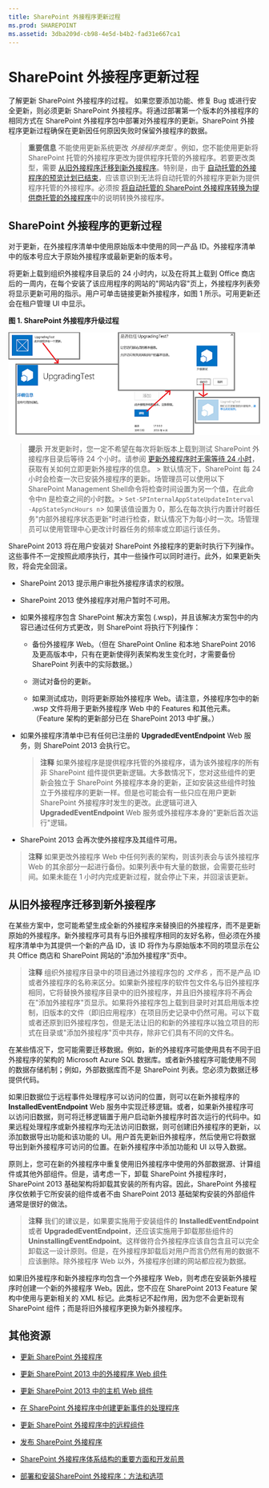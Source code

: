 ```yaml
---
title: SharePoint 外接程序更新过程
ms.prod: SHAREPOINT
ms.assetid: 3dba209d-cb98-4e5d-b4b2-fad31e667ca1
---
```



# SharePoint 外接程序更新过程
了解更新 SharePoint 外接程序的过程。
如果您要添加功能、修复 Bug 或进行安全更新，则必须更新 SharePoint 外接程序。将通过部署第一个版本的外接程序的相同方式在 SharePoint 外接程序包中部署对外接程序的更新。SharePoint 外接程序更新过程确保在更新因任何原因失败时保留外接程序的数据。





> **重要信息**
> 不能使用更新系统更改 *外接程序类型*  。例如，您不能使用更新将 SharePoint 托管的外接程序更改为提供程序托管的外接程序。若要更改类型，需要 [从旧外接程序迁移到新外接程序](#Major)。特别是，由于 [自动托管的外接程序的预览计划已结束](http://blogs.office.com/2014/05/16/update-on-autohosted-apps-preview-program/)，应该意识到无法将自动托管的外接程序更新为提供程序托管的外接程序。必须按 [将自动托管的 SharePoint 外接程序转换为提供商托管的外接程序](convert-an-autohosted-sharepoint-add-in-to-a-provider-hosted-add-in.md)中的说明转换外接程序。 





## SharePoint 外接程序的更新过程
<a name="Minor"> </a>

对于更新，在外接程序清单中使用原始版本中使用的同一产品 ID。外接程序清单中的版本号应大于原始外接程序或最新更新的版本号。



将更新上载到组织外接程序目录后的 24 小时内，以及在将其上载到 Office 商店后的一周内，在每个安装了该应用程序的网站的"网站内容"页上，外接程序列表旁将显示更新可用的指示。用户可单击链接更新外接程序，如图 1 所示。可用更新还会在租户管理 UI 中显示。




**图 1. SharePoint 外接程序升级过程**








![用于更新应用程序的 UI 步骤](images/UpdatingApp_AppTileUpdateNotice.png)





> **提示**
>  开发更新时，您一定不希望在每次将新版本上载到测试 SharePoint 外接程序目录后等待 24 个小时。请参阅 [更新外接程序时无需等待 24 小时](update-sharepoint-add-ins.md#ImmediateUpdateNotice)，获取有关如何立即更新外接程序的信息。 >  默认情况下，SharePoint 每 24 小时会检查一次已安装外接程序的更新。场管理员可以使用以下 SharePoint Management Shell命令将检查时间设置为另一个值，在此命令中n 是检查之间的小时数。>  `Set-SPInternalAppStateUpdateInterval -AppStateSyncHours n`>  如果该值设置为 0，那么在每次执行内置计时器任务"内部外接程序状态更新"时进行检查，默认情况下为每小时一次。场管理员可以使用管理中心更改计时器任务的频率或立即运行该任务。




SharePoint 2013 将在用户安装对 SharePoint 外接程序的更新时执行下列操作。这些事件不一定按照此顺序执行，其中一些操作可以同时进行。此外，如果更新失败，将会完全回滚。




- SharePoint 2013 提示用户审批外接程序请求的权限。


- SharePoint 2013 使外接程序对用户暂时不可用。


- 如果外接程序包含 SharePoint 解决方案包 (.wsp)，并且该解决方案包中的内容已通过任何方式更改，则 SharePoint 将执行下列操作：

  - 备份外接程序 Web。（但在 SharePoint Online 和本地 SharePoint 2016 及更高版本中，只有在更新使得列表架构发生变化时，才需要备份 SharePoint 列表中的实际数据。）


  - 测试对备份的更新。


  - 如果测试成功，则将更新原始外接程序 Web。请注意，外接程序包中的新 .wsp 文件将用于更新外接程序 Web 中的 Features 和其他元素。（Feature 架构的更新部分已在 SharePoint 2013 中扩展。）


- 如果外接程序清单中已有任何已注册的 **UpgradedEventEndpoint** Web 服务，则 SharePoint 2013 会执行它。

    > **注释**
    > 如果外接程序是提供程序托管的外接程序，请为该外接程序的所有非 SharePoint 组件提供更新逻辑。大多数情况下，您对这些组件的更新会独立于 SharePoint 外接程序本身的更新，正如安装这些组件时独立于外接程序的更新一样。但是也可能会有一些只应在用户更新 SharePoint 外接程序时发生的更改。此逻辑可进入 **UpgradedEventEndpoint** Web 服务或外接程序本身的"更新后首次运行"逻辑。
- SharePoint 2013 会再次使外接程序及其组件可用。




> **注释**
> 如果更改外接程序 Web 中任何列表的架构，则该列表会与该外接程序 Web 的其余部分一起进行备份。如果列表中有大量的数据，会需要花些时间。如果未能在 1 小时内完成更新过程，就会停止下来，并回滚该更新。 





## 从旧外接程序迁移到新外接程序
<a name="Major"> </a>

在某些方案中，您可能希望生成全新的外接程序来替换旧的外接程序，而不是更新原始的外接程序。新外接程序可具有与旧外接程序相同的友好名称，但必须在外接程序清单中为其提供一个新的产品 ID，该 ID 将作为与原始版本不同的项显示在公共 Office 商店和 SharePoint 网站的"添加外接程序"页中。




> **注释**
> 组织外接程序目录中的项目通过外接程序包的 *文件名*  ，而不是产品 ID 或者外接程序的名称来区分。如果新外接程序的软件包文件名与旧外接程序相同，它将替换外接程序目录中的旧外接程序，并且旧外接程序将不再会在"添加外接程序"页显示。如果将外接程序包上载到目录时对其启用版本控制，旧版本的文件（即旧应用程序）在项目历史记录中仍然可用。可以下载或者还原到旧外接程序包，但是无法让旧的和新的外接程序以独立项目的形式在目录或"添加外接程序"页中共存，除非它们具有不同的文件名。




在某些情况下，您可能需要迁移数据。例如，新的外接程序可能使用具有不同于旧外接程序的架构的 Microsoft Azure SQL 数据库。或者新外接程序可能使用不同的数据存储机制；例如，外部数据库而不是 SharePoint 列表。您必须为数据迁移提供代码。



如果旧数据位于远程事件处理程序可以访问的位置，则可以在新外接程序的 **InstalledEventEndpoint** Web 服务中实现迁移逻辑。或者，如果新外接程序可以访问旧数据，则可将迁移逻辑置于用户启动新外接程序时首次运行的代码中。如果远程处理程序或新外接程序均无法访问旧数据，则可创建旧外接程序的更新，以添加数据导出功能和该功能的 UI。用户首先更新旧外接程序，然后使用它将数据导出到新外接程序可访问的位置。在新外接程序中添加功能和 UI 以导入数据。



原则上，您可在新的外接程序中重复使用旧外接程序中使用的外部数据源、计算组件或其他外部组件。但是，请考虑一下，卸载 SharePoint 外接程序时，SharePoint 2013 基础架构将卸载其安装的所有内容。因此，SharePoint 外接程序仅依赖于它所安装的组件或者不由 SharePoint 2013 基础架构安装的外部组件通常是很好的做法。




> **注释**
> 我们的建议是，如果要实施用于安装组件的 **InstalledEventEndpoint** 或者 **UpgradedEventEndpoint**，还应该实施用于卸载那些组件的 **UninstallingEventEndpoint**。这样做符合外接程序应该自包含且可以完全卸载这一设计原则。但是，在外接程序卸载后对用户而言仍然有用的数据不应该删除。除外接程序 Web 以外，外接程序创建的网站都应视为数据。 




如果旧外接程序和新外接程序均包含一个外接程序 Web，则考虑在安装新外接程序时创建一个新的外接程序 Web。因此，您不应在 SharePoint 2013 Feature 架构中使用与更新相关的 XML 标记。此类标记不起作用，因为您不会更新现有 SharePoint 组件；而是将旧外接程序更换为新外接程序。




## 其他资源
<a name="SP15appupgrade_addlresources"> </a>


-  [更新 SharePoint 外接程序](update-sharepoint-add-ins.md)


-  [更新 SharePoint 2013 中的外接程序 Web 组件](update-add-in-web-components-in-sharepoint-2013.md)


-  [更新 SharePoint 2013 中的主机 Web 组件](update-host-web-components-in-sharepoint-2013.md)


-  [在 SharePoint 外接程序中创建更新事件的处理程序](create-a-handler-for-the-update-event-in-sharepoint-add-ins.md)


-  [更新 SharePoint 外接程序中的远程组件](update-remote-components-in-sharepoint-add-ins.md)


-  [发布 SharePoint 外接程序](publish-sharepoint-add-ins.md)


-  [SharePoint 外接程序体系结构的重要方面和开发前景](important-aspects-of-the-sharepoint-add-in-architecture-and-development-landscap.md)


-  [部署和安装SharePoint 外接程序：方法和选项](deploying-and-installing-sharepoint-add-ins-methods-and-options.md)



